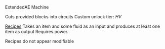 ExtendedAE Machine

Cuts provided blocks into circuits
Custom unlock tier: *HV*

<ins>Recipes</ins>
Takes an item and some fluid as an input and produces at least one item as output
Requires power.

Recipes do not appear modifiable
